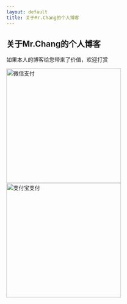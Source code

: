 ```yaml
---
layout: default
title: 关于Mr.Chang的个人博客
---
```


  
<div class="post">
  <h2 class="pageTitle">关于Mr.Chang的个人博客</h2>
  <p class="intro">如果本人的博客给您带来了价值，欢迎打赏</p>

  <div>
  <img src="{{ '/assets/img/wx.jpg'}}" alt="微信支付" width="300" height="300">
  </div>
  <div>

  <img src="{{ '/assets/img/zfb.jpg'}}" alt="支付宝支付" width="300" height="300">

  </div>
</div>


